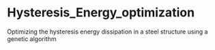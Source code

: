 # Hysteresis_Energy_optimization
 Optimizing the hysteresis energy dissipation in a steel structure using a genetic algorithm
